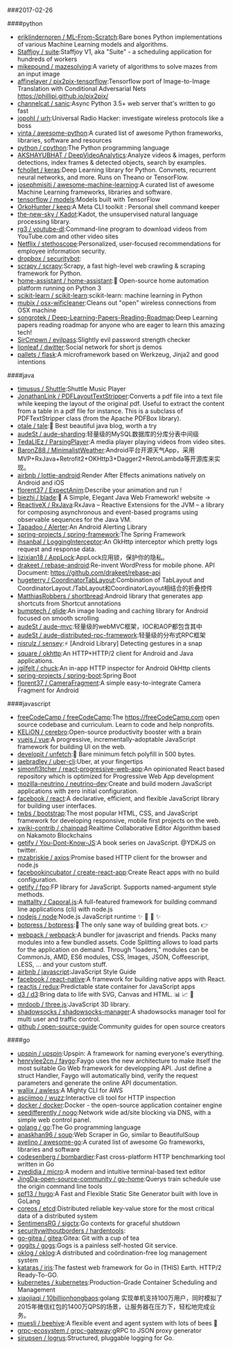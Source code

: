 ###2017-02-26

####python
* [eriklindernoren / ML-From-Scratch](https://github.com/eriklindernoren/ML-From-Scratch):Bare bones Python implementations of various Machine Learning models and algorithms.
* [Staffjoy / suite](https://github.com/Staffjoy/suite):Staffjoy V1, aka "Suite" - a scheduling application for hundreds of workers
* [mikepound / mazesolving](https://github.com/mikepound/mazesolving):A variety of algorithms to solve mazes from an input image
* [affinelayer / pix2pix-tensorflow](https://github.com/affinelayer/pix2pix-tensorflow):Tensorflow port of Image-to-Image Translation with Conditional Adversarial Nets https://phillipi.github.io/pix2pix/
* [channelcat / sanic](https://github.com/channelcat/sanic):Async Python 3.5+ web server that's written to go fast
* [jopohl / urh](https://github.com/jopohl/urh):Universal Radio Hacker: investigate wireless protocols like a boss
* [vinta / awesome-python](https://github.com/vinta/awesome-python):A curated list of awesome Python frameworks, libraries, software and resources
* [python / cpython](https://github.com/python/cpython):The Python programming language
* [AKSHAYUBHAT / DeepVideoAnalytics](https://github.com/AKSHAYUBHAT/DeepVideoAnalytics):Analyze videos & images, perform detections, index frames & detected objects, search by examples.
* [fchollet / keras](https://github.com/fchollet/keras):Deep Learning library for Python. Convnets, recurrent neural networks, and more. Runs on Theano or TensorFlow.
* [josephmisiti / awesome-machine-learning](https://github.com/josephmisiti/awesome-machine-learning):A curated list of awesome Machine Learning frameworks, libraries and software.
* [tensorflow / models](https://github.com/tensorflow/models):Models built with TensorFlow
* [OrkoHunter / keep](https://github.com/OrkoHunter/keep):A Meta CLI toolkit : Personal shell command keeper
* [the-new-sky / Kadot](https://github.com/the-new-sky/Kadot):Kadot, the unsupervised natural language processing library.
* [rg3 / youtube-dl](https://github.com/rg3/youtube-dl):Command-line program to download videos from YouTube.com and other video sites
* [Netflix / stethoscope](https://github.com/Netflix/stethoscope):Personalized, user-focused recommendations for employee information security.
* [dropbox / securitybot](https://github.com/dropbox/securitybot):
* [scrapy / scrapy](https://github.com/scrapy/scrapy):Scrapy, a fast high-level web crawling & scraping framework for Python.
* [home-assistant / home-assistant](https://github.com/home-assistant/home-assistant):🏡 Open-source home automation platform running on Python 3
* [scikit-learn / scikit-learn](https://github.com/scikit-learn/scikit-learn):scikit-learn: machine learning in Python
* [mubix / osx-wificleaner](https://github.com/mubix/osx-wificleaner):Cleans out "open" wireless connections from OSX machine
* [songrotek / Deep-Learning-Papers-Reading-Roadmap](https://github.com/songrotek/Deep-Learning-Papers-Reading-Roadmap):Deep Learning papers reading roadmap for anyone who are eager to learn this amazing tech!
* [SirCmpwn / evilpass](https://github.com/SirCmpwn/evilpass):Slightly evil password strength checker
* [lionleaf / dwitter](https://github.com/lionleaf/dwitter):Social network for short js demos
* [pallets / flask](https://github.com/pallets/flask):A microframework based on Werkzeug, Jinja2 and good intentions

####java
* [timusus / Shuttle](https://github.com/timusus/Shuttle):Shuttle Music Player
* [JonathanLink / PDFLayoutTextStripper](https://github.com/JonathanLink/PDFLayoutTextStripper):Converts a pdf file into a text file while keeping the layout of the original pdf. Useful to extract the content from a table in a pdf file for instance. This is a subclass of PDFTextStripper class (from the Apache PDFBox library).
* [otale / tale](https://github.com/otale/tale):🦄 Best beautiful java blog, worth a try
* [audeSt / aude-sharding](https://github.com/audeSt/aude-sharding):轻量级的MySQL数据库的分库分表中间级
* [TedaLIEz / ParsingPlayer](https://github.com/TedaLIEz/ParsingPlayer):A media player playing videos from video sites.
* [BaronZ88 / MinimalistWeather](https://github.com/BaronZ88/MinimalistWeather):Android平台开源天气App，采用MVP+RxJava+Retrofit2+OKHttp3+Dagger2+RetroLambda等开源库来实现。
* [airbnb / lottie-android](https://github.com/airbnb/lottie-android):Render After Effects animations natively on Android and iOS
* [florent37 / ExpectAnim](https://github.com/florent37/ExpectAnim):Describe your animation and run !
* [biezhi / blade](https://github.com/biezhi/blade):🚀 A Simple, Elegant Java Web Framework! website →
* [ReactiveX / RxJava](https://github.com/ReactiveX/RxJava):RxJava – Reactive Extensions for the JVM – a library for composing asynchronous and event-based programs using observable sequences for the Java VM.
* [Tapadoo / Alerter](https://github.com/Tapadoo/Alerter):An Android Alerting Library
* [spring-projects / spring-framework](https://github.com/spring-projects/spring-framework):The Spring Framework
* [ihsanbal / LoggingInterceptor](https://github.com/ihsanbal/LoggingInterceptor):An OkHttp interceptor which pretty logs request and response data.
* [lizixian18 / AppLock](https://github.com/lizixian18/AppLock):AppLock应用锁，保护你的隐私。
* [drakeet / rebase-android](https://github.com/drakeet/rebase-android):Re-invent WordPress for mobile phone. API Document: https://github.com/drakeet/rebase-api
* [hugeterry / CoordinatorTabLayout](https://github.com/hugeterry/CoordinatorTabLayout):Combination of TabLayout and CoordinatorLayout./TabLayout和CoordinatorLayout相结合的折叠控件
* [MatthiasRobbers / shortbread](https://github.com/MatthiasRobbers/shortbread):Android library that generates app shortcuts from Shortcut annotations
* [bumptech / glide](https://github.com/bumptech/glide):An image loading and caching library for Android focused on smooth scrolling
* [audeSt / aude-mvc](https://github.com/audeSt/aude-mvc):轻量级的webMVC框架，IOC和AOP都包含其中
* [audeSt / aude-distributed-rpc-framework](https://github.com/audeSt/aude-distributed-rpc-framework):轻量级的分布式RPC框架
* [nisrulz / sensey](https://github.com/nisrulz/sensey):⚡️ [Android Library] Detecting gestures in a snap
* [square / okhttp](https://github.com/square/okhttp):An HTTP+HTTP/2 client for Android and Java applications.
* [jgilfelt / chuck](https://github.com/jgilfelt/chuck):An in-app HTTP inspector for Android OkHttp clients
* [spring-projects / spring-boot](https://github.com/spring-projects/spring-boot):Spring Boot
* [florent37 / CameraFragment](https://github.com/florent37/CameraFragment):A simple easy-to-integrate Camera Fragment for Android

####javascript
* [freeCodeCamp / freeCodeCamp](https://github.com/freeCodeCamp/freeCodeCamp):The https://freeCodeCamp.com open source codebase and curriculum. Learn to code and help nonprofits.
* [KELiON / cerebro](https://github.com/KELiON/cerebro):Open-source productivity booster with a brain
* [vuejs / vue](https://github.com/vuejs/vue):A progressive, incrementally-adoptable JavaScript framework for building UI on the web.
* [developit / unfetch](https://github.com/developit/unfetch):🐶 Bare minimum fetch polyfill in 500 bytes.
* [jaebradley / uber-cli](https://github.com/jaebradley/uber-cli):Uber, at your fingertips
* [simonfl3tcher / react-progressive-web-app](https://github.com/simonfl3tcher/react-progressive-web-app):An opinionated React based repository which is optimized for Progressive Web App development
* [mozilla-neutrino / neutrino-dev](https://github.com/mozilla-neutrino/neutrino-dev):Create and build modern JavaScript applications with zero initial configuration.
* [facebook / react](https://github.com/facebook/react):A declarative, efficient, and flexible JavaScript library for building user interfaces.
* [twbs / bootstrap](https://github.com/twbs/bootstrap):The most popular HTML, CSS, and JavaScript framework for developing responsive, mobile first projects on the web.
* [xwiki-contrib / chainpad](https://github.com/xwiki-contrib/chainpad):Realtime Collaborative Editor Algorithm based on Nakamoto Blockchains
* [getify / You-Dont-Know-JS](https://github.com/getify/You-Dont-Know-JS):A book series on JavaScript. @YDKJS on twitter.
* [mzabriskie / axios](https://github.com/mzabriskie/axios):Promise based HTTP client for the browser and node.js
* [facebookincubator / create-react-app](https://github.com/facebookincubator/create-react-app):Create React apps with no build configuration.
* [getify / fpo](https://github.com/getify/fpo):FP library for JavaScript. Supports named-argument style methods.
* [mattallty / Caporal.js](https://github.com/mattallty/Caporal.js):A full-featured framework for building command line applications (cli) with node.js
* [nodejs / node](https://github.com/nodejs/node):Node.js JavaScript runtime ✨ 🐢 🚀 ✨
* [botpress / botpress](https://github.com/botpress/botpress):🤖 The only sane way of building great bots. 👉
* [webpack / webpack](https://github.com/webpack/webpack):A bundler for javascript and friends. Packs many modules into a few bundled assets. Code Splitting allows to load parts for the application on demand. Through "loaders," modules can be CommonJs, AMD, ES6 modules, CSS, Images, JSON, Coffeescript, LESS, ... and your custom stuff.
* [airbnb / javascript](https://github.com/airbnb/javascript):JavaScript Style Guide
* [facebook / react-native](https://github.com/facebook/react-native):A framework for building native apps with React.
* [reactjs / redux](https://github.com/reactjs/redux):Predictable state container for JavaScript apps
* [d3 / d3](https://github.com/d3/d3):Bring data to life with SVG, Canvas and HTML. 📊 📈 🎉
* [mrdoob / three.js](https://github.com/mrdoob/three.js):JavaScript 3D library.
* [shadowsocks / shadowsocks-manager](https://github.com/shadowsocks/shadowsocks-manager):A shadowsocks manager tool for multi user and traffic control.
* [github / open-source-guide](https://github.com/github/open-source-guide):Community guides for open source creators

####go
* [upspin / upspin](https://github.com/upspin/upspin):Upspin: A framework for naming everyone's everything.
* [henrylee2cn / faygo](https://github.com/henrylee2cn/faygo):Faygo uses the new architecture to make itself the most suitable Go Web framework for developping API. Just define a struct Handler, Faygo will automatically bind, verify the request parameters and generate the online API documentation.
* [wallix / awless](https://github.com/wallix/awless):A Mighty CLI for AWS
* [asciimoo / wuzz](https://github.com/asciimoo/wuzz):Interactive cli tool for HTTP inspection
* [docker / docker](https://github.com/docker/docker):Docker - the open-source application container engine
* [seedifferently / nogo](https://github.com/seedifferently/nogo):Network wide ad/site blocking via DNS, with a simple web control panel.
* [golang / go](https://github.com/golang/go):The Go programming language
* [anaskhan96 / soup](https://github.com/anaskhan96/soup):Web Scraper in Go, similar to BeautifulSoup
* [avelino / awesome-go](https://github.com/avelino/awesome-go):A curated list of awesome Go frameworks, libraries and software
* [codesenberg / bombardier](https://github.com/codesenberg/bombardier):Fast cross-platform HTTP benchmarking tool written in Go
* [zyedidia / micro](https://github.com/zyedidia/micro):A modern and intuitive terminal-based text editor
* [JingDa-open-source-community / go-home](https://github.com/JingDa-open-source-community/go-home):Querys train schedule use the origin command line tools
* [spf13 / hugo](https://github.com/spf13/hugo):A Fast and Flexible Static Site Generator built with love in GoLang
* [coreos / etcd](https://github.com/coreos/etcd):Distributed reliable key-value store for the most critical data of a distributed system
* [SentimensRG / sigctx](https://github.com/SentimensRG/sigctx):Go contexts for graceful shutdown
* [securitywithoutborders / hardentools](https://github.com/securitywithoutborders/hardentools):
* [go-gitea / gitea](https://github.com/go-gitea/gitea):Gitea: Git with a cup of tea
* [gogits / gogs](https://github.com/gogits/gogs):Gogs is a painless self-hosted Git service.
* [oklog / oklog](https://github.com/oklog/oklog):A distributed and coördination-free log management system
* [kataras / iris](https://github.com/kataras/iris):The fastest web framework for Go in (THIS) Earth. HTTP/2 Ready-To-GO.
* [kubernetes / kubernetes](https://github.com/kubernetes/kubernetes):Production-Grade Container Scheduling and Management
* [xiaojiaqi / 10billionhongbaos](https://github.com/xiaojiaqi/10billionhongbaos):golang 实现单机支持100万用户，同时模拟了2015年微信红包的1400万QPS的场景，让服务器在压力下，轻松地完成业务。
* [muesli / beehive](https://github.com/muesli/beehive):A flexible event and agent system with lots of bees 🐝
* [grpc-ecosystem / grpc-gateway](https://github.com/grpc-ecosystem/grpc-gateway):gRPC to JSON proxy generator
* [sirupsen / logrus](https://github.com/sirupsen/logrus):Structured, pluggable logging for Go.
